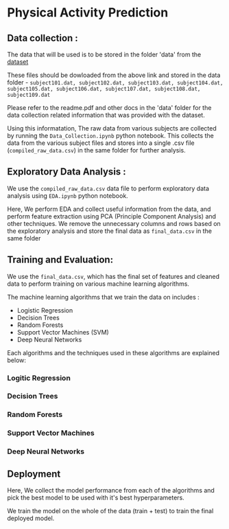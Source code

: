 # Physical Activity Prediction

## Data collection :

The data that will be used is to be stored in the folder 'data' from the [dataset](https://archive.ics.uci.edu/dataset/231/pamap2+physical+activity+monitoring)

These files should be dowloaded from the above link and stored in the data folder - 
`subject101.dat, subject102.dat, subject103.dat, subject104.dat, subject105.dat, subject106.dat, subject107.dat, subject108.dat, subject109.dat`

Please refer to the readme.pdf and other docs in the 'data' folder for the data collection related information that was provided with the dataset.

Using this informatation, The raw data from various subjects are collected by running the `Data_Collection.ipynb` python notebook. This collects the data from the various subject files and stores into a single .csv file (`compiled_raw_data.csv`) in the same folder for further analysis.

## Exploratory Data Analysis :

We use the `compiled_raw_data.csv` data file to perform exploratory data analysis using `EDA.ipynb` python notebook.

Here, We perform EDA and collect useful information from the data, and perform feature extraction using PCA (Principle Component Analysis) and other techniques. We remove the unnecessary columns and rows based on the exploratory analysis and store the final data as `final_data.csv` in the same folder

## Training and Evaluation:

We use the `final_data.csv`, which has the final set of features and cleaned data to perform training on various machine learning algorithms.

The machine learning algorithms that we train the data on includes :

- Logistic Regression
- Decision Trees
- Random Forests
- Support Vector Machines (SVM)
- Deep Neural Networks

Each algorithms and the techniques used in these algorithms are explained below:

### Logitic Regression

### Decision Trees

### Random Forests

### Support Vector Machines

### Deep Neural Networks


## Deployment

Here, We collect the model performance from each of the algorithms and pick the best model to be used with it's best hyperparameters.

We train the model on the whole of the data (train + test) to train the final deployed model. 